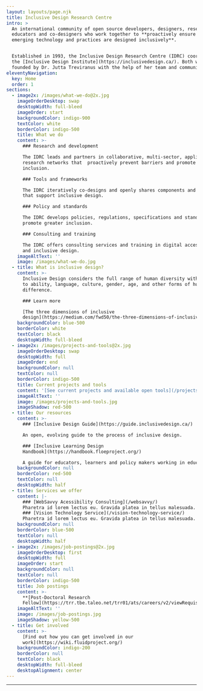 ```yaml
---
layout: layouts/page.njk
title: Inclusive Design Research Centre
intro: >
  An international community of open source developers, designers, researchers,
  educators and co-designers who work together to **proactively ensure that
  emerging technology and practices are designed inclusively**. 


  Established in 1993, the Inclusive Design Research Centre (IDRC) coordinates
  the [Inclusive Design Institute](https://inclusivedesign.ca/). Both were
  founded by Dr. Jutta Treviranus with the help of her team and community.
eleventyNavigation:
  key: Home
  order: 1
sections:
  - image2x: /images/what-we-do@2x.jpg
    imageOrderDesktop: swap
    desktopWidth: full-bleed
    imageOrder: start
    backgroundColor: indigo-900
    textColor: white
    borderColor: indigo-500
    title: What we do
    content: >-
      ### Research and development

      The IDRC leads and partners in collaborative, multi-sector, applied
      research networks that  proactively prevent barriers and promote greater
      inclusion.

      ### Tools and frameworks

      The IDRC iteratively co-designs and openly shares components and systems
      that support inclusive design.

      ### Policy and standards

      The IDRC develops policies, regulations, specifications and standards to
      promote greater inclusion.

      ### Consulting and training

      The IDRC offers consulting services and training in digital accessibility
      and inclusive design.
    imageAltText: ''
    image: /images/what-we-do.jpg
  - title: What is inclusive design?
    content: >-
      Inclusive Design considers the full range of human diversity with respect
      to ability, language, culture, gender, age, and other forms of human
      difference.

      ### Learn more

      [The three dimensions of inclusive
      design](https://medium.com/fwd50/the-three-dimensions-of-inclusive-design-part-one-103cad1ffdc2)
    backgroundColor: blue-500
    borderColor: white
    textColor: black
    desktopWidth: full-bleed
  - image2x: /images/projects-and-tools@2x.jpg
    imageOrderDesktop: swap
    desktopWidth: full
    imageOrder: end
    backgroundColor: null
    textColor: null
    borderColor: indigo-500
    title: Current projects and tools
    content: '[See current projects and available open tools](/projects-and-tools/)'
    imageAltText: ''
    image: /images/projects-and-tools.jpg
    imageShadow: red-500
  - title: Our resources
    content: >-
      ### [Inclusive Design Guide](https://guide.inclusivedesign.ca/)

      An open, evolving guide to the process of inclusive design. 

      ### [Inclusive Learning Design
      Handbook](https://handbook.floeproject.org/)

      A guide for educators, learners and policy makers working in education.
    backgroundColor: null
    borderColor: red-500
    textColor: null
    desktopWidth: half
  - title: Services we offer
    content: |-
      ### [WebSavvy Acessibility Consulting](/websavvy/)
      Pharetra id lorem lectus eu. Gravida platea in tellus malesuada.
      ### [Vision Technology Service](/vision-technology-service/)
      Pharetra id lorem lectus eu. Gravida platea in tellus malesuada.
    backgroundColor: null
    borderColor: blue-500
    textColor: null
    desktopWidth: half
  - image2x: /images/job-postings@2x.jpg
    imageOrderDesktop: first
    desktopWidth: full
    imageOrder: start
    backgroundColor: null
    textColor: null
    borderColor: indigo-500
    title: Job postings
    content: >-
      **[Post-Doctoral Research
      Fellow](https://trr.tbe.taleo.net/trr01/ats/careers/v2/viewRequisition?org=OCADU&cws=37&rid=1811)**
    imageAltText: ''
    image: /images/job-postings.jpg
    imageShadow: yellow-500
  - title: Get involved
    content: >-
      [Find out how you can get involved in our
      work](https://wiki.fluidproject.org/)
    backgroundColor: indigo-200
    borderColor: null
    textColor: black
    desktopWidth: full-bleed
    desktopAlignment: center
---
```

***
